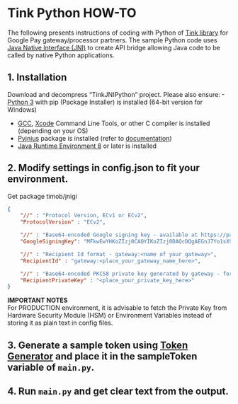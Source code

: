 # Tink Python HOW-TO
The following presents instructions of coding with Python of [Tink library](https://github.com/google/tink) for Google Pay gateway/processor partners. The sample Python code uses [Java Native Interface (JNI)](https://docs.oracle.com/javase/8/docs/technotes/guides/jni/) to create API bridge allowing Java code to be called by native Python applications.

## 1. Installation
Download and decompress “TinkJNIPython” project. Please also ensure:
-[Python 3](https://www.python.org/downloads/) with pip (Package Installer) is installed (64-bit version for Windows)
- [GCC](https://gcc.gnu.org/install/), [Xcode](https://developer.apple.com/xcode/) Command Line Tools, or other C compiler is installed (depending on your OS)
- [Pyjnius](https://github.com/kivy/pyjnius) package is installed (refer to [documentation](https://pyjnius.readthedocs.org))
- [Java Runtime Environment 8](https://www.oracle.com/technetwork/java/javase/downloads/jre8-downloads-2133155.html) or later is installed

## 2. Modify settings in config.json to fit your environment.
Get package timob/jnigi
```json
{
	"//" : "Protocol Version, ECv1 or ECv2",
	"ProtocolVersion" : "ECv2",

	"//" : "Base64-encoded Google signing key - available at https://payments.developers.google.com/paymentmethodtoken/test/keys.json (for TEST) or https://payments.developers.google.com/paymentmethodtoken/keys.json (for Production)",
	"GoogleSigningKey": "MFkwEwYHKoZIzj0CAQYIKoZIzj0DAQcDQgAEGnJ7Yo1sX9b4kr4Aa5uq58JRQfzD8bIJXw7WXaap\\/hVE+PnFxvjx4nVxt79SdRuUVeu++HZD0cGAv4IOznc96w==",

	"//" : "Recipient Id format - gateway:<name of your gateway>",
	"RecipientId" : "gateway:<place_your_gateway_name_here>",

	"//" : "Base64-encoded PKCS8 private key generated by gateway - for Production, it is advisable to fetch this key from Hardware Security Module (HSM) or use Environment Variables instead of storing as plain text in config files.",
	"RecipientPrivateKey" : "<place_your_private_key_here>"
}
```
**IMPORTANT NOTES**<br/>
For PRODUCTION environment, it is advisable to fetch the Private Key from Hardware Security Module (HSM) or Environment Variables instead of storing it as plain text in config files.

## 3. Generate a sample token using [Token Generator](https://developers.google.com/pay/api/processors/guides/test-and-validation/token-generator) and place it in the sampleToken variable of `main.py`.

## 4. Run `main.py` and get clear text from the output.

